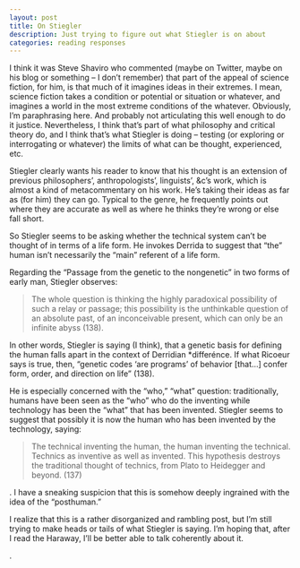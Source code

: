 ```yaml
---
layout: post
title: On Stiegler
description: Just trying to figure out what Stiegler is on about
categories: reading responses
---
```


I think it was Steve Shaviro who commented (maybe on Twitter, maybe on his blog or something – I don’t remember) that part of the appeal of science fiction, for him, is that much of it imagines ideas in their extremes. I mean, science fiction takes a condition or potential or situation or whatever, and imagines a world in the most extreme conditions of the whatever. Obviously, I’m paraphrasing here. And probably not articulating this well enough to do it justice. Nevertheless, I think that’s part of what philosophy and critical theory do, and I think that’s what Stiegler is doing – testing (or exploring or interrogating or whatever) the limits of what can be thought, experienced, etc.

Stiegler clearly wants his reader to know that his thought is an extension of previous philosophers’, anthropologists’, linguists’, &c’s work, which is almost a kind of metacommentary on his work. He’s taking their ideas as far as (for him) they can go. Typical to the genre, he frequently points out where they are accurate as well as where he thinks they’re wrong or else fall short.

So Stiegler seems to be asking whether the technical system can’t be thought of in terms of a life form. He invokes Derrida to suggest that “the” human isn’t necessarily the “main” referent of a life form.

Regarding the “Passage from the genetic to the nongenetic” in two forms of early man, Stiegler observes:

>The whole question is thinking the highly paradoxical possibility of such a relay or passage; this possibility is the unthinkable question of an absolute past, of an inconceivable present, which can only be an infinite abyss (138).

In other words, Stiegler is saying (I think), that a genetic basis for defining the human falls apart in the context of Derridian *differénce. If what Ricoeur says is true, then, “genetic codes ‘are programs’ of behavior [that…] confer form, order, and direction on life” (138).

He is especially concerned with the “who,” “what” question: traditionally, humans have been seen as the “who” who do the inventing while technology has been the “what” that has been invented. Stiegler seems to suggest that possibly it is now the human who has been invented by the technology, saying:

>The technical inventing the human, the human inventing the technical. Technics as inventive as well as invented. This hypothesis destroys the traditional thought of technics, from Plato to Heidegger and beyond. (137)

. I have a sneaking suspicion that this is somehow deeply ingrained with the idea of the “posthuman.” 

I realize that this is a rather disorganized and rambling post, but I’m still trying to make heads or tails of what Stiegler is saying. I’m hoping that, after I read the Haraway, I’ll be better able to talk coherently about it.

.
